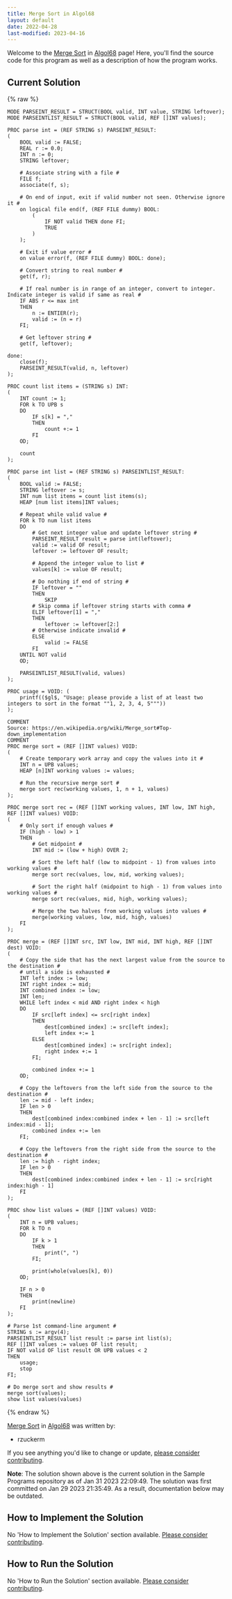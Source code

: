 ```yaml
---
title: Merge Sort in Algol68
layout: default
date: 2022-04-28
last-modified: 2023-04-16
---
```


Welcome to the [Merge Sort](https://sampleprograms.io/projects/merge-sort) in [Algol68](https://sampleprograms.io/languages/algol68) page! Here, you'll find the source code for this program as well as a description of how the program works.

## Current Solution

{% raw %}

```algol68
MODE PARSEINT_RESULT = STRUCT(BOOL valid, INT value, STRING leftover);
MODE PARSEINTLIST_RESULT = STRUCT(BOOL valid, REF []INT values);

PROC parse int = (REF STRING s) PARSEINT_RESULT:
(
    BOOL valid := FALSE;
    REAL r := 0.0;
    INT n := 0;
    STRING leftover;

    # Associate string with a file #
    FILE f;
    associate(f, s);

    # On end of input, exit if valid number not seen. Otherwise ignore it #
    on logical file end(f, (REF FILE dummy) BOOL:
        (
            IF NOT valid THEN done FI;
            TRUE
        )
    );

    # Exit if value error #
    on value error(f, (REF FILE dummy) BOOL: done);

    # Convert string to real number #
    get(f, r);

    # If real number is in range of an integer, convert to integer. Indicate integer is valid if same as real #
    IF ABS r <= max int
    THEN
        n := ENTIER(r);
        valid := (n = r)
    FI;

    # Get leftover string #
    get(f, leftover);

done:
    close(f);
    PARSEINT_RESULT(valid, n, leftover)
);

PROC count list items = (STRING s) INT:
(
    INT count := 1;
    FOR k TO UPB s
    DO
        IF s[k] = ","
        THEN
            count +:= 1
        FI
    OD;

    count
);

PROC parse int list = (REF STRING s) PARSEINTLIST_RESULT:
(
    BOOL valid := FALSE;
    STRING leftover := s;
    INT num list items = count list items(s);
    HEAP [num list items]INT values;

    # Repeat while valid value #
    FOR k TO num list items
    DO
        # Get next integer value and update leftover string #
        PARSEINT_RESULT result = parse int(leftover);
        valid := valid OF result;
        leftover := leftover OF result;

        # Append the integer value to list #
        values[k] := value OF result;

        # Do nothing if end of string #
        IF leftover = ""
        THEN
            SKIP
        # Skip comma if leftover string starts with comma #
        ELIF leftover[1] = ","
        THEN
            leftover := leftover[2:]
        # Otherwise indicate invalid #
        ELSE
            valid := FALSE
        FI
    UNTIL NOT valid
    OD;

    PARSEINTLIST_RESULT(valid, values)
);

PROC usage = VOID: (
    printf(($gl$, "Usage: please provide a list of at least two integers to sort in the format ""1, 2, 3, 4, 5"""))
);

COMMENT
Source: https://en.wikipedia.org/wiki/Merge_sort#Top-down_implementation
COMMENT
PROC merge sort = (REF []INT values) VOID:
(
    # Create temporary work array and copy the values into it #
    INT n = UPB values;
    HEAP [n]INT working values := values;

    # Run the recursive merge sort #
    merge sort rec(working values, 1, n + 1, values)
);

PROC merge sort rec = (REF []INT working values, INT low, INT high, REF []INT values) VOID:
(
    # Only sort if enough values #
    IF (high - low) > 1
    THEN
        # Get midpoint #
        INT mid := (low + high) OVER 2;

        # Sort the left half (low to midpoint - 1) from values into working values #
        merge sort rec(values, low, mid, working values);

        # Sort the right half (midpoint to high - 1) from values into working values #
        merge sort rec(values, mid, high, working values);

        # Merge the two halves from working values into values #
        merge(working values, low, mid, high, values)
    FI
);

PROC merge = (REF []INT src, INT low, INT mid, INT high, REF []INT dest) VOID:
(
    # Copy the side that has the next largest value from the source to the destination #
    # until a side is exhausted #
    INT left index := low;
    INT right index := mid;
    INT combined index := low;
    INT len;
    WHILE left index < mid AND right index < high
    DO
        IF src[left index] <= src[right index]
        THEN
            dest[combined index] := src[left index];
            left index +:= 1
        ELSE
            dest[combined index] := src[right index];
            right index +:= 1
        FI;

        combined index +:= 1
    OD;

    # Copy the leftovers from the left side from the source to the destination #
    len := mid - left index;
    IF len > 0
    THEN
        dest[combined index:combined index + len - 1] := src[left index:mid - 1];
        combined index +:= len
    FI;

    # Copy the leftovers from the right side from the source to the destination #
    len := high - right index;
    IF len > 0
    THEN
        dest[combined index:combined index + len - 1] := src[right index:high - 1]
    FI
);

PROC show list values = (REF []INT values) VOID:
(
    INT n = UPB values;
    FOR k TO n
    DO
        IF k > 1
        THEN
            print(", ")
        FI;

        print(whole(values[k], 0))
    OD;

    IF n > 0
    THEN
        print(newline)
    FI
);

# Parse 1st command-line argument #
STRING s := argv(4);
PARSEINTLIST_RESULT list result := parse int list(s);
REF []INT values := values OF list result;
IF NOT valid OF list result OR UPB values < 2
THEN
    usage;
    stop
FI;

# Do merge sort and show results #
merge sort(values);
show list values(values)
```

{% endraw %}

[Merge Sort](https://sampleprograms.io/projects/merge-sort) in [Algol68](https://sampleprograms.io/languages/algol68) was written by:

- rzuckerm

If you see anything you'd like to change or update, [please consider contributing](https://github.com/TheRenegadeCoder/sample-programs).

**Note**: The solution shown above is the current solution in the Sample Programs repository as of Jan 31 2023 22:09:49. The solution was first committed on Jan 29 2023 21:35:49. As a result, documentation below may be outdated.

## How to Implement the Solution

No 'How to Implement the Solution' section available. [Please consider contributing](https://github.com/TheRenegadeCoder/sample-programs-website).

## How to Run the Solution

No 'How to Run the Solution' section available. [Please consider contributing](https://github.com/TheRenegadeCoder/sample-programs-website).